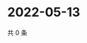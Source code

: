 # 2022-05-13

共 0 条

<!-- BEGIN WEIBO -->
<!-- 最后更新时间 Fri May 13 2022 04:18:04 GMT+0800 (China Standard Time) -->

<!-- END WEIBO -->

